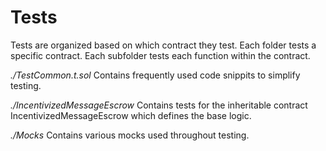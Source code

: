 # Tests

Tests are organized based on which contract they test.
Each folder tests a specific contract.
Each subfolder tests each function within the contract.

*./TestCommon.t.sol*
Contains frequently used code snippits to simplify testing.

*./IncentivizedMessageEscrow*
Contains tests for the inheritable contract IncentivizedMessageEscrow which defines the base logic. 

*./Mocks*
Contains various mocks used throughout testing.

